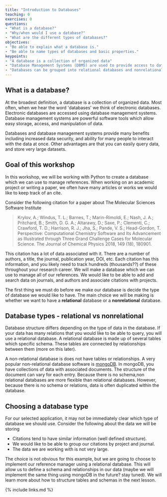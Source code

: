 ```yaml
---
title: "Introduction to Databases"
teaching: 0
exercises: 0
questions:
- "What is a database?"
- "Why/when would I use a database?"
- "What are the different types of databases?"
objectives:
- "Be able to explain what a database is."
- "Be able to name types of databases and basic properties."
keypoints:
- "A database is a collection of organized data"
- "Database Management Systems (DBMS) are used to provide access to databases."
- "Databases can be grouped into relational databases and nonrelational databases depending on structure."
---
```


## What is a database?

At the broadest definition, a database is a collection of organized data. Most often, when we hear the word 'databases' we think of electronic databases. Electronic databases are accessed using database management systems. Database management systems are powerful software tools which allow easy storage, access, and manipulation of data.

Databases and database management systems provide many benefits including increased data security, and ability for many people to interact with the data at once. Other advantages are that you can easily query data, and store very large datasets.

## Goal of this workshop
In this workshop, we will be working with Python to create a database which we can use to manage references. When working on an academic project or writing a paper, we often have many articles or works we would like to keep track of an cite.

Consider the following citation for a paper about The Molecular Sciences Software Institute

> Krylov, A.; Windus, T. L.; Barnes, T.; Marin-Rimoldi, E.; Nash, J. A.; Pritchard, B.; Smith, D. G. A.; Altarawy, D.; Saxe, P.; Clementi, C.; Crawford, T. D.; Harrison, R. J.; Jha, S.; Pande, V. S.; Head-Gordon, T. Perspective: Computational Chemistry Software and Its Advancement as Illustrated through Three Grand Challenge Cases for Molecular Science. The Journal of Chemical Physics 2018, 149 (18), 180901.

This citation has a lot of data associated with it. There are a number of authors, a title, the journal, publication year, DOI, etc. Each citation has this information, and you likely need to track hundreds (thousands??) of these throughout your research career. We will make a database which we can use to manage all of our references. We would like to be able to add and search data on journals, and authors and associate citations with projects.

The first thing we must do before we make our database is decide the type of database we would like to have. The main choice we will be making is whether we want to have a **relational** database or a **nonrelational** database.

## Database types - relational vs nonrelational

Database structure differs depending on the type of data in the database. If your data has many relations that you would like to be able to query, you will use a relational database. A relational database is made up of several tables which specific schema.  These tables are connected by relationships between them (more on this later).

A non-relational database is does not have tables or relationships. A very popular non-relational database software is [mongoDB](https://www.mongodb.com/). In mongoDB, you have collections of data with associated documents. The structure of the document can vary for each entry. Because there is no schema,non relational databases are more flexible than relational databases. However, because there is no schema or relations, data is often duplicated within the database.

## Choosing a database type
For our selected application, it may not be immediately clear which type of database we should use. Consider the following about the data we will be storing

- Citations tend to have similar information (well defined structure).
- We would like to be able to group our citations by project and journal.
- The data we are working with is not very large.

The choice is not obvious for this example, but we are going to choose to implement our reference manager using a relational database. This will allow us to define a schema and relationships in our data (maybe we will implement the same thing using mongoDB in the future? stay tuned). We will learn more about how to structure tables and schemas in the next lesson. 

{% include links.md %}


